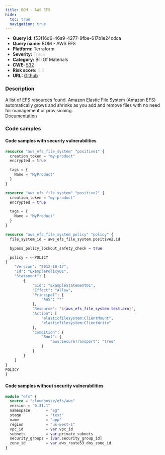 ```yaml
---
title: BOM - AWS EFS
hide:
  toc: true
  navigation: true
---
```


<style>
  .highlight .hll {
    background-color: #ff171742;
  }
  .md-content {
    max-width: 1100px;
    margin: 0 auto;
  }
</style>

-   **Query id:** f53f16d6-46a9-4277-9fbe-617b1e24cdca
-   **Query name:** BOM - AWS EFS
-   **Platform:** Terraform
-   **Severity:** <span style="color:#CCCCCC">Trace</span>
-   **Category:** Bill Of Materials
-   **CWE:** <a href="https://cwe.mitre.org/data/definitions/532.html" onclick="newWindowOpenerSafe(event, 'https://cwe.mitre.org/data/definitions/532.html')">532</a>
-   **Risk score:** <span style="color:#CCCCCC">0.0</span>
-   **URL:** [Github](https://github.com/Checkmarx/kics/tree/master/assets/queries/terraform/aws_bom/efs)

### Description
A list of EFS resources found. Amazon Elastic File System (Amazon EFS) automatically grows and shrinks as you add and remove files with no need for management or provisioning.<br>
[Documentation](https://kics.io)

### Code samples
#### Code samples with security vulnerabilities
```tf title="Positive test num. 1 - tf file" hl_lines="1"
resource "aws_efs_file_system" "positive1" {
  creation_token = "my-product"
  encrypted = true

  tags = {
    Name = "MyProduct"
  }
}

```
```tf title="Positive test num. 2 - tf file" hl_lines="1"
resource "aws_efs_file_system" "positive2" {
  creation_token = "my-product"
  encrypted = true

  tags = {
    Name = "MyProduct"
  }
}

resource "aws_efs_file_system_policy" "policy" {
  file_system_id = aws_efs_file_system.positive2.id

  bypass_policy_lockout_safety_check = true

  policy = <<POLICY
{
    "Version": "2012-10-17",
    "Id": "ExamplePolicy01",
    "Statement": [
        {
            "Sid": "ExampleStatement01",
            "Effect": "Allow",
            "Principal": {
                "AWS": "*"
            },
            "Resource": "${aws_efs_file_system.test.arn}",
            "Action": [
                "elasticfilesystem:ClientMount",
                "elasticfilesystem:ClientWrite"
            ],
            "Condition": {
                "Bool": {
                    "aws:SecureTransport": "true"
                }
            }
        }
    ]
}
POLICY
}

```


#### Code samples without security vulnerabilities
```tf title="Negative test num. 1 - tf file"
module "efs" {
  source = "cloudposse/efs/aws"
  version = "0.31.1"
  namespace       = "eg"
  stage           = "test"
  name            = "app"
  region          = "us-west-1"
  vpc_id          = var.vpc_id
  subnets         = var.private_subnets
  security_groups = [var.security_group_id]
  zone_id         = var.aws_route53_dns_zone_id
}

```

